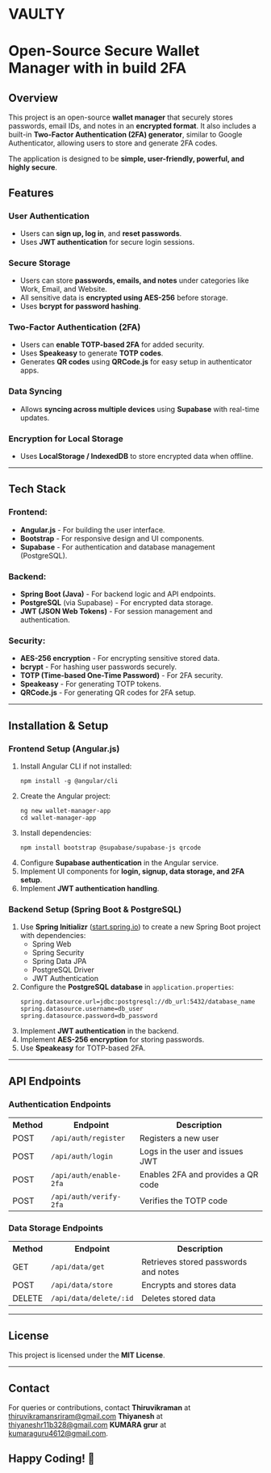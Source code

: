# VAULTY
<h1>Open-Source Secure Wallet Manager with in build 2FA</h1>

<h2>Overview</h2>
<p>This project is an open-source <strong>wallet manager</strong> that securely stores passwords, email IDs, and notes in an <strong>encrypted format</strong>. It also includes a built-in <strong>Two-Factor Authentication (2FA) generator</strong>, similar to Google Authenticator, allowing users to store and generate 2FA codes.</p>
<p>The application is designed to be <strong>simple, user-friendly, powerful, and highly secure</strong>.</p>

<h2>Features</h2>

<h3><strong>User Authentication</strong></h3>
<ul>
<li>Users can <strong>sign up, log in</strong>, and <strong>reset passwords</strong>.</li>
<li>Uses <strong>JWT authentication</strong> for secure login sessions.</li>
</ul>

<h3><strong>Secure Storage</strong></h3>
<ul>
<li>Users can store <strong>passwords, emails, and notes</strong> under categories like Work, Email, and Website.</li>
<li>All sensitive data is <strong>encrypted using AES-256</strong> before storage.</li>
<li>Uses <strong>bcrypt for password hashing</strong>.</li>
</ul>

<h3><strong>Two-Factor Authentication (2FA)</strong></h3>
<ul>
<li>Users can <strong>enable TOTP-based 2FA</strong> for added security.</li>
<li>Uses <strong>Speakeasy</strong> to generate <strong>TOTP codes</strong>.</li>
<li>Generates <strong>QR codes</strong> using <strong>QRCode.js</strong> for easy setup in authenticator apps.</li>
</ul>

<h3><strong>Data Syncing</strong></h3>
<ul>
<li>Allows <strong>syncing across multiple devices</strong> using <strong>Supabase</strong> with real-time updates.</li>
</ul>

<h3><strong>Encryption for Local Storage</strong></h3>
<ul>
<li>Uses <strong>LocalStorage / IndexedDB</strong> to store encrypted data when offline.</li>
</ul>

<hr>

<h2><strong>Tech Stack</strong></h2>

<h3><strong>Frontend:</strong></h3>
<ul>
<li><strong>Angular.js</strong> - For building the user interface.</li>
<li><strong>Bootstrap</strong> - For responsive design and UI components.</li>
<li><strong>Supabase</strong> - For authentication and database management (PostgreSQL).</li>
</ul>

<h3><strong>Backend:</strong></h3>
<ul>
<li><strong>Spring Boot (Java)</strong> - For backend logic and API endpoints.</li>
<li><strong>PostgreSQL</strong> (via Supabase) - For encrypted data storage.</li>
<li><strong>JWT (JSON Web Tokens)</strong> - For session management and authentication.</li>
</ul>

<h3><strong>Security:</strong></h3>
<ul>
<li><strong>AES-256 encryption</strong> - For encrypting sensitive stored data.</li>
<li><strong>bcrypt</strong> - For hashing user passwords securely.</li>
<li><strong>TOTP (Time-based One-Time Password)</strong> - For 2FA security.</li>
<li><strong>Speakeasy</strong> - For generating TOTP tokens.</li>
<li><strong>QRCode.js</strong> - For generating QR codes for 2FA setup.</li>
</ul>

<hr>

<h2><strong>Installation & Setup</strong></h2>

<h3><strong>Frontend Setup (Angular.js)</strong></h3>
<ol>
<li>Install Angular CLI if not installed:
   <pre><code>npm install -g @angular/cli</code></pre>
</li>
<li>Create the Angular project:
   <pre><code>ng new wallet-manager-app
cd wallet-manager-app</code></pre>
</li>
<li>Install dependencies:
   <pre><code>npm install bootstrap @supabase/supabase-js qrcode</code></pre>
</li>
<li>Configure <strong>Supabase authentication</strong> in the Angular service.</li>
<li>Implement UI components for <strong>login, signup, data storage, and 2FA setup</strong>.</li>
<li>Implement <strong>JWT authentication handling</strong>.</li>
</ol>

<h3><strong>Backend Setup (Spring Boot & PostgreSQL)</strong></h3>
<ol>
<li>Use <strong>Spring Initializr</strong> (<a href="https://start.spring.io/">start.spring.io</a>) to create a new Spring Boot project with dependencies:
   <ul>
   <li>Spring Web</li>
   <li>Spring Security</li>
   <li>Spring Data JPA</li>
   <li>PostgreSQL Driver</li>
   <li>JWT Authentication</li>
   </ul>
</li>
<li>Configure the <strong>PostgreSQL database</strong> in <code>application.properties</code>:
   <pre><code>spring.datasource.url=jdbc:postgresql://db_url:5432/database_name
spring.datasource.username=db_user
spring.datasource.password=db_password</code></pre>
</li>
<li>Implement <strong>JWT authentication</strong> in the backend.</li>
<li>Implement <strong>AES-256 encryption</strong> for storing passwords.</li>
<li>Use <strong>Speakeasy</strong> for TOTP-based 2FA.</li>
</ol>

<hr>

<h2><strong>API Endpoints</strong></h2>

<h3><strong>Authentication Endpoints</strong></h3>
<table>
<tr><th>Method</th><th>Endpoint</th><th>Description</th></tr>
<tr><td>POST</td><td><code>/api/auth/register</code></td><td>Registers a new user</td></tr>
<tr><td>POST</td><td><code>/api/auth/login</code></td><td>Logs in the user and issues JWT</td></tr>
<tr><td>POST</td><td><code>/api/auth/enable-2fa</code></td><td>Enables 2FA and provides a QR code</td></tr>
<tr><td>POST</td><td><code>/api/auth/verify-2fa</code></td><td>Verifies the TOTP code</td></tr>
</table>

<h3><strong>Data Storage Endpoints</strong></h3>
<table>
<tr><th>Method</th><th>Endpoint</th><th>Description</th></tr>
<tr><td>GET</td><td><code>/api/data/get</code></td><td>Retrieves stored passwords and notes</td></tr>
<tr><td>POST</td><td><code>/api/data/store</code></td><td>Encrypts and stores data</td></tr>
<tr><td>DELETE</td><td><code>/api/data/delete/:id</code></td><td>Deletes stored data</td></tr>
</table>

<hr>

<h2><strong>License</strong></h2>
<p>This project is licensed under the <strong>MIT License</strong>.</p>

<hr>

<h2><strong>Contact</strong></h2>
<p>For queries or contributions, contact <strong>Thiruvikraman</strong> at <a href="mailto:thiruvikramansriram@gmail.com">thiruvikramansriram@gmail.com</a>
   <strong>Thiyanesh</strong> at <a href="mailto:thiyaneshr11b328@gmail.com">thiyaneshr11b328@gmail.com</a>
   <strong>KUMARA grur</strong> at <a href="mailto:kumaraguru4612@gmail.com">kumaraguru4612@gmail.com</a>.</p>

<h2><strong>Happy Coding! 🚀</strong></h2>


